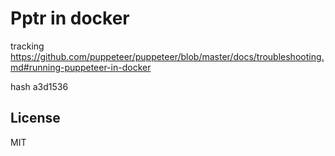 # Pptr in docker

tracking <https://github.com/puppeteer/puppeteer/blob/master/docs/troubleshooting.md#running-puppeteer-in-docker>

hash a3d1536

## License

MIT